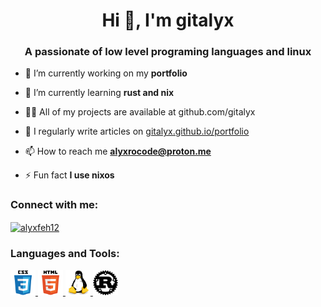 <h1 align="center">Hi 👋, I'm gitalyx</h1>
<h3 align="center">A passionate of low level programing languages and linux</h3>

- 🔭 I’m currently working on my **portfolio**

- 🌱 I’m currently learning **rust and nix**

- 👨‍💻 All of my projects are available at github.com/gitalyx

- 📝 I regularly write articles on [gitalyx.github.io/portfolio](gitalyx.github.io/portfolio)

- 📫 How to reach me **alyxrocode@proton.me**

- ⚡ Fun fact **I use nixos**

<h3 align="left">Connect with me:</h3>
<p align="left">
<a href="https://twitter.com/alyxfeh12" target="blank"><img align="center" src="https://raw.githubusercontent.com/rahuldkjain/github-profile-readme-generator/master/src/images/icons/Social/twitter.svg" alt="alyxfeh12" height="30" width="40" /></a>
</p>

<h3 align="left">Languages and Tools:</h3>
<p align="left"> <a href="https://www.w3schools.com/css/" target="_blank" rel="noreferrer"> <img src="https://raw.githubusercontent.com/devicons/devicon/master/icons/css3/css3-original-wordmark.svg" alt="css3" width="40" height="40"/> </a> <a href="https://www.w3.org/html/" target="_blank" rel="noreferrer"> <img src="https://raw.githubusercontent.com/devicons/devicon/master/icons/html5/html5-original-wordmark.svg" alt="html5" width="40" height="40"/> </a> <a href="https://www.linux.org/" target="_blank" rel="noreferrer"> <img src="https://raw.githubusercontent.com/devicons/devicon/master/icons/linux/linux-original.svg" alt="linux" width="40" height="40"/> </a> <a href="https://www.rust-lang.org" target="_blank" rel="noreferrer"> <img src="https://raw.githubusercontent.com/devicons/devicon/master/icons/rust/rust-plain.svg" alt="rust" width="40" height="40"/> </a> </p>
